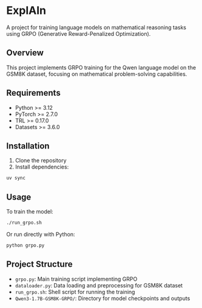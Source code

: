 # ExplAIn

A project for training language models on mathematical reasoning tasks using GRPO (Generative Reward-Penalized Optimization).

## Overview

This project implements GRPO training for the Qwen language model on the GSM8K dataset, focusing on mathematical problem-solving capabilities.

## Requirements

- Python >= 3.12
- PyTorch >= 2.7.0
- TRL >= 0.17.0
- Datasets >= 3.6.0

## Installation

1. Clone the repository
2. Install dependencies:
```bash
uv sync
```

## Usage

To train the model:

```bash
./run_grpo.sh
```

Or run directly with Python:

```bash
python grpo.py
```

## Project Structure

- `grpo.py`: Main training script implementing GRPO
- `dataloader.py`: Data loading and preprocessing for GSM8K dataset
- `run_grpo.sh`: Shell script for running the training
- `Qwen3-1.7B-GSM8K-GRPO/`: Directory for model checkpoints and outputs
